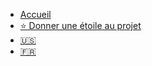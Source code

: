 * [Accueil](/translations/fr/)
* [⭐ Donner une étoile au projet](https://github.com/open-sauced/intro)
* [:us:](/)
* [:fr:](/translations/fr/)
